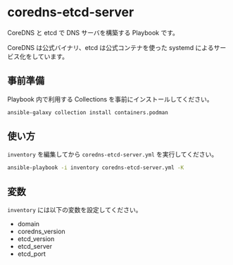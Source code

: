 # coredns-etcd-server

CoreDNS と etcd で DNS サーバを構築する Playbook です。

CoreDNS は公式バイナリ、etcd は公式コンテナを使った systemd によるサービス化をしています。

## 事前準備

Playbook 内で利用する Collections を事前にインストールしてください。

```bash
ansible-galaxy collection install containers.podman
```

## 使い方

`inventory` を編集してから `coredns-etcd-server.yml` を実行してください。

```bash
ansible-playbook -i inventory coredns-etcd-server.yml -K
```

## 変数

`inventory` には以下の変数を設定してください。

- domain
- coredns_version
- etcd_version
- etcd_server
- etcd_port
